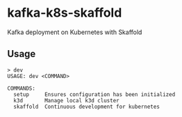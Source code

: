 # kafka-k8s-skaffold

Kafka deployment on Kubernetes with Skaffold

## Usage

```console
> dev
USAGE: dev <COMMAND>

COMMANDS:
  setup     Ensures configuration has been initialized
  k3d       Manage local k3d cluster
  skaffold  Continuous development for kubernetes
```
